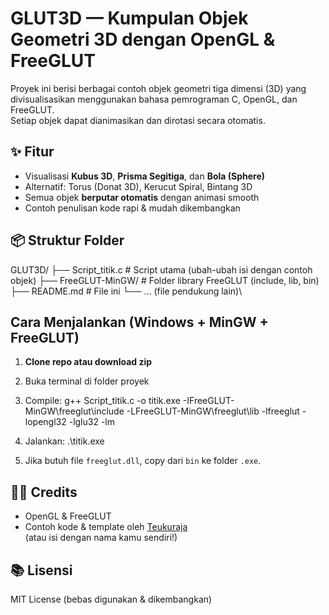 # GLUT3D — Kumpulan Objek Geometri 3D dengan OpenGL & FreeGLUT

Proyek ini berisi berbagai contoh objek geometri tiga dimensi (3D) yang divisualisasikan menggunakan bahasa pemrograman C, OpenGL, dan FreeGLUT.  
Setiap objek dapat dianimasikan dan dirotasi secara otomatis.

## ✨ Fitur
- Visualisasi **Kubus 3D**, **Prisma Segitiga**, dan **Bola (Sphere)**
- Alternatif: Torus (Donat 3D), Kerucut Spiral, Bintang 3D
- Semua objek **berputar otomatis** dengan animasi smooth
- Contoh penulisan kode rapi & mudah dikembangkan

## 📦 Struktur Folder
GLUT3D/
├── Script_titik.c # Script utama (ubah-ubah isi dengan contoh objek)
├── FreeGLUT-MinGW/ # Folder library FreeGLUT (include, lib, bin)
├── README.md # File ini
└── ... (file pendukung lain)\


##  Cara Menjalankan (Windows + MinGW + FreeGLUT)
1. **Clone repo atau download zip**
2. Buka terminal di folder proyek
3. Compile:
g++ Script_titik.c -o titik.exe -IFreeGLUT-MinGW\freeglut\include -LFreeGLUT-MinGW\freeglut\lib -lfreeglut -lopengl32 -lglu32 -lm

4. Jalankan:
.\titik.exe
5. Jika butuh file `freeglut.dll`, copy dari `bin` ke folder `.exe`.

## 🧑‍💻 Credits
- OpenGL & FreeGLUT
- Contoh kode & template oleh [Teukuraja](https://github.com/Teukuraja)  
(atau isi dengan nama kamu sendiri!)

## 📚 Lisensi
MIT License (bebas digunakan & dikembangkan)
